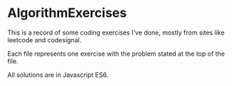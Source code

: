 # AlgorithmExercises

This is a record of some coding exercises I've done, mostly from sites like leetcode and codesignal. 

Each file represents one exercise with the problem stated at the top of the file.

All solutions are in Javascript ES6.
